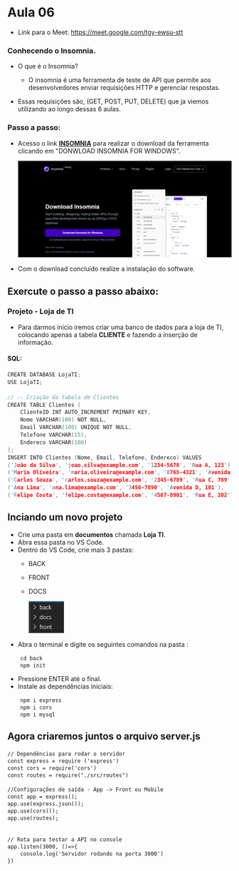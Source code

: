 # Aula 06 

- Link para o Meet: https://meet.google.com/tgy-ewsu-stt
### Conhecendo o Insomnia.
- O que é o Insomnia?
    -  O insomnia é uma ferramenta de teste de API que permite aos desenvolvedores enviar requisições HTTP e gerenciar respostas.
  
- Essas requisições são, (GET, POST, PUT, DELETE) que ja viemos utilizando ao longo dessas 6 aulas.

### Passo a passo:
- Acesso o link <a href="https://insomnia.rest/download"><b>INSOMNIA</b></a> para realizar o download da ferramenta clicando em "DONWLOAD INSOMNIA FOR WINDOWS".
  
  ![alt text](image.png)
- Com o download concluído realize a instalação do software.


## Exercute o passo a passo abaixo:

### Projeto - Loja de TI

- Para darmos início iremos criar uma banco de dados para a loja de TI, colocando apenas a tabela **CLIENTE** e fazendo a inserção de informação.

#### SQL:
```C
CREATE DATABASE LojaTI;
USE LojaTI;

// -- Criação da tabela de Clientes
CREATE TABLE Clientes (
    ClienteID INT AUTO_INCREMENT PRIMARY KEY,
    Nome VARCHAR(100) NOT NULL,
    Email VARCHAR(100) UNIQUE NOT NULL,
    Telefone VARCHAR(15),
    Endereco VARCHAR(100)
);
INSERT INTO Clientes (Nome, Email, Telefone, Endereco) VALUES
('João da Silva', 'joao.silva@example.com', '1234-5678', 'Rua A, 123'),
('Maria Oliveira', 'maria.oliveira@example.com', '8765-4321', 'Avenida B, 456'),
('Carlos Souza', 'carlos.souza@example.com', '2345-6789', 'Rua C, 789'),
('Ana Lima', 'ana.lima@example.com', '3456-7890', 'Avenida D, 101'),
('Felipe Costa', 'felipe.costa@example.com', '4567-8901', 'Rua E, 202');

```

## Inciando um novo projeto
- Crie uma pasta em **documentos** chamada **Loja TI**.
- Abra essa pasta no VS Code.
- Dentro do VS Code, crie mais 3 pastas: 
  - BACK
  - FRONT
  - DOCS
  
    ![alt text](image-2.png)
- Abra o terminal e digite os seguintes comandos na pasta :
```
    cd back
    npm init
```
- Pressione ENTER até o final.
- Instale as dependências iniciais:
```
    npm i express
    npm i cors
    npm i mysql
```
## Agora criaremos juntos o arquivo server.js
```
// Dependências para rodar o servidor
const express = require ('express')
const cors = require('cors')
const routes = require("./src/routes")

//Configurações de saída - App -> Front ou Mobile
const app = express();
app.use(express.json());
app.use(cors());
app.use(routes);


// Rota para testar a API no console
app.listen(3000, ()=>{
    console.log('Servidor rodando na porta 3000')
})
```
